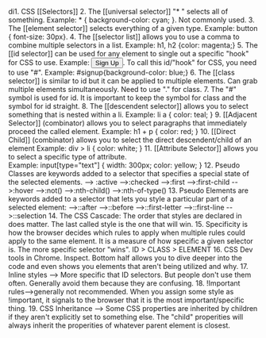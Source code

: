 di1. CSS [[Selectors]]
2. The [[universal selector]] "* " selects all of something. Example: * { background-color: cyan; }. Not commonly used.
3. The [[element selector]] selects everything of a given type. Example: button { font-size: 30px}.
4. The [[selector list]] allows you to use a comma to combine multiple selectors in a list. Example: h1, h2 {color: magenta;}
5. The [[id selector]] can be used for any element to single out a specific "hook" for CSS to use. Example: <button id="signup">Sign Up</button>. To call this id/"hook" for CSS, you need to use "#". Example: #signup{background-color: blue;}
6. The [[class selector]] is similar to id but it can be applied to multiple elements. Can grab multiple elements simultaneously. Need to use "." for class.
7. The "#" symbol is used for id. It is important to keep the symbol for class and the symbol for id straight. 
8. The [[descendent selector]] allows you to select something that is nested within a li. Example: li a {
                         color: teal;
						 }
9. [[Adjacent Selector]] (combinator) allows you to select paragraphs that immediately proceed the called element. 
    Example: h1 + p {
	                       color: red;
						   }
10. [[Direct Child]] (combinator) allows you to select the direct descendent/child of an element 
      Example:  div > li {
	                        color: white; 
							}
11. [[Attribute Selector]] allows you to select a specific type of attribute.  
      Example: input[type="text"] {
	                      width: 300px;
						  color: yellow;
						  } 
12. Pseudo Classes are keywords added to a selector that specifies a special state of the selected elements. 
	                  --> :active
					  -->:checked
					  -->:first
					  -->:first-child
					  -->:hover
					  -->:not()
					  -->:nth-child()
					  -->:nth-of-type()
13. Pseudo Elements are keywords added to a selector that lets you style a particular part of a selected element:
	-->::after
	-->::before
	-->::first-letter
	-->::first-line
	-->::selection
14. The CSS Cascade: The order that styles are declared in does matter. The last called style is the one that will win. 
15. Specificity is how the browser decides which rules to apply when multiple rules could apply to the same element. It is a measure of how specific a given selector is. The more specific selector "wins". ID > CLASS > ELEMENT
16. CSS Dev tools in Chrome. Inspect. Bottom half allows you to dive deeper into the code and even shows you elements that aren't being utilized and why. 
17. Inline styles --> More specific that ID selectors. But people don't use them often. Generally avoid them because they are confusing.
18. !Important rules-->generally not recommended. When you assign some style as !important, it signals to the browser that it is the most important/specific thing. 
19. CSS Inheritance --> Some CSS properties are inherited by children if they aren't explicitly set to something else. The "child" properities will always inherit the properities of whatever parent element is closest. 